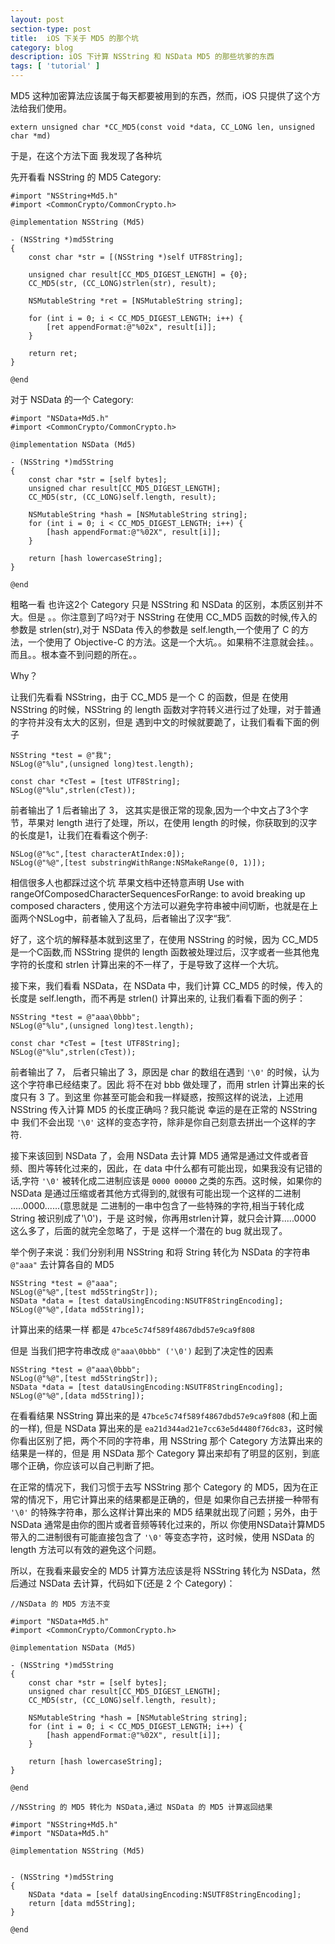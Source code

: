 ```yaml
---
layout: post
section-type: post
title: 	iOS 下关于 MD5 的那个坑
category: blog
description: iOS 下计算 NSString 和 NSData MD5 的那些坑爹的东西
tags: [ 'tutorial' ]
---
```


MD5 这种加密算法应该属于每天都要被用到的东西，然而，iOS 只提供了这个方法给我们使用。

    extern unsigned char *CC_MD5(const void *data, CC_LONG len, unsigned char *md)
                
于是，在这个方法下面 我发现了各种坑
        
先开看看 NSString 的 MD5 Category:
        
        
	#import "NSString+Md5.h"
	#import <CommonCrypto/CommonCrypto.h>
	
	@implementation NSString (Md5)
	
	- (NSString *)md5String
	{
	    const char *str = [(NSString *)self UTF8String];
	    
	    unsigned char result[CC_MD5_DIGEST_LENGTH] = {0};
	    CC_MD5(str, (CC_LONG)strlen(str), result);
	
	    NSMutableString *ret = [NSMutableString string];
	
	    for (int i = 0; i < CC_MD5_DIGEST_LENGTH; i++) {
	        [ret appendFormat:@"%02x", result[i]];
	    }
	
	    return ret;
	}
	
	@end

对于 NSData 的一个 Category:

	#import "NSData+Md5.h"
	#import <CommonCrypto/CommonCrypto.h>
	
	@implementation NSData (Md5)
	
	- (NSString *)md5String
	{
	    const char *str = [self bytes];
	    unsigned char result[CC_MD5_DIGEST_LENGTH];
	    CC_MD5(str, (CC_LONG)self.length, result);
	    
	    NSMutableString *hash = [NSMutableString string];
	    for (int i = 0; i < CC_MD5_DIGEST_LENGTH; i++) {
	        [hash appendFormat:@"%02X", result[i]];
	    }
	    
	    return [hash lowercaseString];
	}
	
	@end

粗略一看 也许这2个 Category 只是 NSString 和 NSData 的区别，本质区别并不大。但是 。。你注意到了吗?对于 NSString 在使用 CC_MD5 函数的时候,传入的参数是 strlen(str),对于 NSData 传入的参数是 self.length,一个使用了 C 的方法，一个使用了 Objective-C 的方法。这是一个大坑。。如果稍不注意就会挂。。而且。。根本查不到问题的所在。。

Why？

让我们先看看 NSString，由于 CC_MD5 是一个 C 的函数，但是 在使用 NSString 的时候，NSString 的 length 函数对字符转义进行过了处理，对于普通的字符并没有太大的区别，但是 遇到中文的时候就要跪了，让我们看看下面的例子


    NSString *test = @"我";
    NSLog(@"%lu",(unsigned long)test.length);
    
    const char *cTest = [test UTF8String];
    NSLog(@"%lu",strlen(cTest));


前者输出了 1 后者输出了 3， 这其实是很正常的现象,因为一个中文占了3个字节，苹果对 length 进行了处理，所以，在使用 length 的时候，你获取到的汉字的长度是1，让我们在看看这个例子:

    NSLog(@"%c",[test characterAtIndex:0]);
    NSLog(@"%@",[test substringWithRange:NSMakeRange(0, 1)]);


相信很多人也都踩过这个坑 苹果文档中还特意声明  Use with rangeOfComposedCharacterSequencesForRange: to avoid breaking up composed characters , 使用这个方法可以避免字符串被中间切断，也就是在上面两个NSLog中，前者输入了乱码，后者输出了汉字“我”.

好了，这个坑的解释基本就到这里了，在使用 NSString 的时候，因为 CC_MD5 是一个C函数,而 NSString 提供的 length 函数被处理过后，汉字或者一些其他鬼字符的长度和 strlen 计算出来的不一样了，于是导致了这样一个大坑。

接下来，我们看看 NSData，在 NSData 中，我们计算 CC_MD5 的时候，传入的长度是 self.length，而不再是 strlen() 计算出来的, 让我们看看下面的例子：

    NSString *test = @"aaa\0bbb";
    NSLog(@"%lu",(unsigned long)test.length);
    
    const char *cTest = [test UTF8String];
    NSLog(@"%lu",strlen(cTest));



前者输出了 7， 后者只输出了 3，原因是 char 的数组在遇到 `'\0'` 的时候，认为这个字符串已经结束了。因此 将不在对 bbb 做处理了，而用 strlen 计算出来的长度只有 3 了。到这里 你甚至可能会和我一样疑惑，按照这样的说法，上述用 NSString 传入计算 MD5 的长度正确吗？我只能说 幸运的是在正常的 NSString 中 我们不会出现 `'\0'` 这样的变态字符，除非是你自己刻意去拼出一个这样的字符.

接下来该回到 NSData 了，会用 NSData 去计算 MD5 通常是通过文件或者音频、图片等转化过来的，因此，在 data 中什么都有可能出现，如果我没有记错的话,字符 `'\0'` 被转化成二进制应该是 `0000 00000` 之类的东西。这时候，如果你的 NSData 是通过压缩或者其他方式得到的,就很有可能出现一个这样的二进制  .....0000......(意思就是 二进制的一串中包含了一些特殊的字符,相当于转化成 String 被识别成了'\0')，于是 这时候，你再用strlen计算，就只会计算.....0000 这么多了，后面的就完全忽略了，于是 这样一个潜在的 bug 就出现了。

举个例子来说：我们分别利用 NSString 和将 String 转化为 NSData 的字符串 `@"aaa"` 去计算各自的 MD5

    NSString *test = @"aaa";
    NSLog(@"%@",[test md5StringStr]);
    NSData *data = [test dataUsingEncoding:NSUTF8StringEncoding];
    NSLog(@"%@",[data md5String]);


计算出来的结果一样 都是 `47bce5c74f589f4867dbd57e9ca9f808`

但是 当我们把字符串改成 `@"aaa\0bbb" ('\0')` 起到了决定性的因素

    NSString *test = @"aaa\0bbb";
    NSLog(@"%@",[test md5StringStr]);
    NSData *data = [test dataUsingEncoding:NSUTF8StringEncoding];
    NSLog(@"%@",[data md5String]);


在看看结果 NSString 算出来的是 `47bce5c74f589f4867dbd57e9ca9f808` (和上面的一样), 但是 NSData 算出来的是 `ea21d344ad21e7cc63e5d4480f76dc83`，这时候 你看出区别了把，两个不同的字符串，用 NSString 那个 Category 方法算出来的结果是一样的，但是 用 NSData 那个 Category 算出来却有了明显的区别，到底哪个正确，你应该可以自己判断了把。

在正常的情况下，我们习惯于去写 NSString 那个 Category 的 MD5，因为在正常的情况下，用它计算出来的结果都是正确的，但是 如果你自己去拼接一种带有 `'\0'` 的特殊字符串，那么这样计算出来的 MD5 结果就出现了问题；另外，由于 NSData 通常是由你的图片或者音频等转化过来的，所以 你使用NSData计算MD5带入的二进制很有可能直接包含了 `'\0'` 等变态字符，这时候，使用 NSData 的 length 方法可以有效的避免这个问题。

所以，在我看来最安全的 MD5 计算方法应该是将 NSString 转化为 NSData，然后通过 NSData 去计算，代码如下(还是 2 个 Category)：

	//NSData 的 MD5 方法不变
	
	#import "NSData+Md5.h"
	#import <CommonCrypto/CommonCrypto.h>
	
	@implementation NSData (Md5)
	
	- (NSString *)md5String
	{
	    const char *str = [self bytes];
	    unsigned char result[CC_MD5_DIGEST_LENGTH];
	    CC_MD5(str, (CC_LONG)self.length, result);
	    
	    NSMutableString *hash = [NSMutableString string];
	    for (int i = 0; i < CC_MD5_DIGEST_LENGTH; i++) {
	        [hash appendFormat:@"%02X", result[i]];
	    }
	    
	    return [hash lowercaseString];
	}
	
	@end
	
	//NSString 的 MD5 转化为 NSData,通过 NSData 的 MD5 计算返回结果
	
	#import "NSString+Md5.h"
	#import "NSData+Md5.h"
	
	@implementation NSString (Md5)
	
	
	- (NSString *)md5String
	{
	    NSData *data = [self dataUsingEncoding:NSUTF8StringEncoding];
	    return [data md5String];
	}
	
	@end

